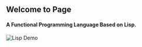 ## Welcome to Page
#### A Functional Programming Language Based on Lisp.

![Lisp Demo](./demos/fibonacci-factorial.gif)

